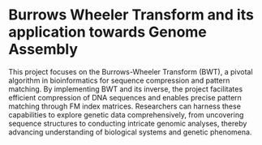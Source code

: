 # Burrows Wheeler Transform and its application towards Genome Assembly

This project focuses on the Burrows-Wheeler Transform (BWT), a pivotal algorithm in bioinformatics for sequence compression and pattern matching. By implementing BWT and its inverse, the project facilitates efficient compression of DNA sequences and enables precise pattern matching through FM index matrices. Researchers can harness these capabilities to explore genetic data comprehensively, from uncovering sequence structures to conducting intricate genomic analyses, thereby advancing understanding of biological systems and genetic phenomena.

